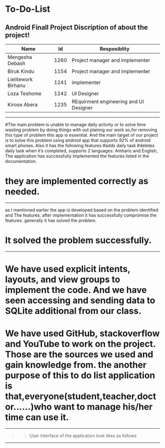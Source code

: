 # To-Do-List
Android Finall Project Discription of about the project!
---
|Name|         Id|       Resposiblity|
|---|---|---|
|Mengesha Debash|1260|Project manager and implementer|
|Biruk Kindu|1154|Project manager and implementer|
|Lielitework Birhanu|1241|implementer|
|Loza Teshome|1242|UI Designer|
|Kirose Abera|1235|REquirment engineering and UI Designer|
***
#The main problem is unable to manage daily activity or to solve time wasting problem by doing things with out plainng our work so,for removing this type of problem this app is essential. And the main target of our project is to solve this problem using android app that supports 92% of android smart phones. Also it has the following features
#adds daily task
#deletes daily task when it’s completed,
supports 2 languages: Amharic and English,
The application has successfully implemented the features listed in the documentation.
# they are implemented correctly as needed.
---
as I mentioned earlier the app is developed based on the problem identified and The features. after implementation it has successfully compromise the features. generally it has solved the problem.
# It solved the problem successfully.
---
# We have used explicit intents, layouts, and view groups to implement the code. And we have seen accessing and sending data to SQLite additional from our class.
# We have used GitHub, stackoverflow and YouTube to work on the project. Those are the sources we used and gain knowledge from. the another purpose of this to do list application is that,everyone(student,teacher,doctor......)who want to manage his/her time can use it.
---
>> User Interface of the application look likes as follows
---
